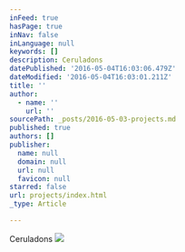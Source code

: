 ```yaml
---
inFeed: true
hasPage: true
inNav: false
inLanguage: null
keywords: []
description: Ceruladons
datePublished: '2016-05-04T16:03:06.479Z'
dateModified: '2016-05-04T16:03:01.211Z'
title: ''
author:
  - name: ''
    url: ''
sourcePath: _posts/2016-05-03-projects.md
published: true
authors: []
publisher:
  name: null
  domain: null
  url: null
  favicon: null
starred: false
url: projects/index.html
_type: Article

---
```

Ceruladons
![](https://s3-us-west-2.amazonaws.com/the-grid-img/p/81c2a3550810b815c9b092ef22aeaf696a6b4597.png)
